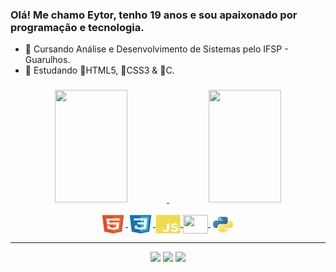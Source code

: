 ### Olá! Me chamo Eytor, tenho 19 anos e sou apaixonado por programação e tecnologia.

 - 🏫 Cursando Análise e Desenvolvimento de Sistemas pelo IFSP - Guarulhos.
 - 📖 Estudando 📙HTML5, 📘CSS3 & 📗C.
 
###  

<div align="center"> 
<a href="https://github.com/eytorlima"/> <img height="180em" width="48%" src="https://github-readme-stats.vercel.app/api?username=eytorlima&show_icons=true&theme=tokyonight&include_all_commits=true&count_private=true"/> 
<img height="180em" width="48%" src="https://github-readme-stats.vercel.app/api/top-langs/?username=eytorlima&layout=compact&langs_count=7&theme=tokyonight"/> 
</div>

<div align="center" style="display: inline_block"><br>
<img align="center" height="30" width="40" src="https://raw.githubusercontent.com/devicons/devicon/master/icons/html5/html5-original.svg">
<img align="center" height="30" width="40" src="https://raw.githubusercontent.com/devicons/devicon/master/icons/css3/css3-original.svg">
<img align="center" height="30" width="40" src="https://raw.githubusercontent.com/devicons/devicon/master/icons/javascript/javascript-plain.svg">
<a href="https://skillicons.dev">
<img align="center" height="30" width="40" src="https://skillicons.dev/icons?i=c"/> 
</a>
<img align="center" height="30" width="40" src="https://raw.githubusercontent.com/devicons/devicon/master/icons/python/python-original.svg">
</div>

<hr/>

<!--
 <a href="https://discord.gg/Eytor#0624" target="_blank"><img src="https://img.shields.io/badge/Discord-7289DA?style=for-the-badge&logo=discord&logoColor=white" target="_blank"></a>
 -->
<div align="center"> 
  <a href="https://instagram.com/eytorlima" target="_blank"><img src="https://img.shields.io/badge/-Instagram-%23E4405F?style=for-the-badge&logo=instagram&logoColor=white" target="_blank"></a>
  <a href = "mailto:eytorlima@outlook.com"><img src="https://img.shields.io/badge/-Gmail-%23333?style=for-the-badge&logo=gmail&logoColor=white" target="_blank"></a>
  <a href="https://www.linkedin.com/in/eytor-lima-19b77b205/" target="_blank"><img src="https://img.shields.io/badge/-LinkedIn-%230077B5?style=for-the-badge&logo=linkedin&logoColor=white" target="_blank"></a> 
</div>

<!--
garfado da ballerine :s
-->
